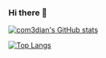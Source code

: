 ### Hi there 👋

<!--
**com3dian/com3dian** is a ✨ _special_ ✨ repository because its `README.md` (this file) appears on your GitHub profile.

Here are some ideas to get you started:

- 🔭 I’m currently working on ...
- 🌱 I’m currently learning ...
- 👯 I’m looking to collaborate on ...
- 🤔 I’m looking for help with ...
- 💬 Ask me about ...
- 📫 How to reach me: ...
- 😄 Pronouns: ...
- ⚡ Fun fact: ...
-->

[![com3dian's GitHub stats](https://github-readme-stats.vercel.app/api?username=com3dian&bg_color=DEG,E14D2A,FD841F,3E6D9C,001253&text_color=F8FFDB&title_color=FAF7F0)](https://github.com/com3dian/github-readme-stats)

[![Top Langs](https://github-readme-stats.vercel.app/api/top-langs/?username=com3dian&hide=jupyter%20notebook,cmake,qmake&layout=compact&bg_color=DEG,0A4D68,088395,05BFDB,00FFCA&text_color=F8FFDB&title_color=FAF7F0)](https://github.com/com3dian/github-readme-stats)
